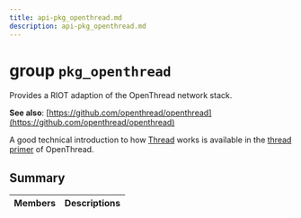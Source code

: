 ```yaml
---
title: api-pkg_openthread.md
description: api-pkg_openthread.md
---
```

# group `pkg_openthread` 

Provides a RIOT adaption of the OpenThread network stack.

**See also**: [https://github.com/openthread/openthread](https://github.com/openthread/openthread)

A good technical introduction to how [Thread](./doc/starlight-docs/src/content/docs/apidoc/api-pkg_paho_mqtt.md#structThread) works is available in the [thread primer](https://openthread.io/guides/thread-primer) of OpenThread.

## Summary

 Members                        | Descriptions                                
--------------------------------|---------------------------------------------


